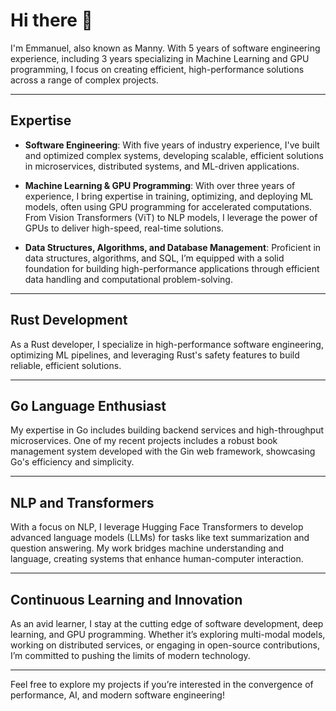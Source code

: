 
# Hi there 👋  
I'm Emmanuel, also known as Manny. With 5 years of software engineering experience, including 3 years specializing in Machine Learning and GPU programming, I focus on creating efficient, high-performance solutions across a range of complex projects.

---

## Expertise

- **Software Engineering**: With five years of industry experience, I've built and optimized complex systems, developing scalable, efficient solutions in microservices, distributed systems, and ML-driven applications.

- **Machine Learning & GPU Programming**: With over three years of experience, I bring expertise in training, optimizing, and deploying ML models, often using GPU programming for accelerated computations. From Vision Transformers (ViT) to NLP models, I leverage the power of GPUs to deliver high-speed, real-time solutions.

- **Data Structures, Algorithms, and Database Management**: Proficient in data structures, algorithms, and SQL, I’m equipped with a solid foundation for building high-performance applications through efficient data handling and computational problem-solving.

---

## Rust Development

As a Rust developer, I specialize in high-performance software engineering, optimizing ML pipelines, and leveraging Rust's safety features to build reliable, efficient solutions.

---

## Go Language Enthusiast

My expertise in Go includes building backend services and high-throughput microservices. One of my recent projects includes a robust book management system developed with the Gin web framework, showcasing Go's efficiency and simplicity.

---

## NLP and Transformers

With a focus on NLP, I leverage Hugging Face Transformers to develop advanced language models (LLMs) for tasks like text summarization and question answering. My work bridges machine understanding and language, creating systems that enhance human-computer interaction.

---

## Continuous Learning and Innovation

As an avid learner, I stay at the cutting edge of software development, deep learning, and GPU programming. Whether it’s exploring multi-modal models, working on distributed services, or engaging in open-source contributions, I’m committed to pushing the limits of modern technology.

---

Feel free to explore my projects if you’re interested in the convergence of performance, AI, and modern software engineering!
